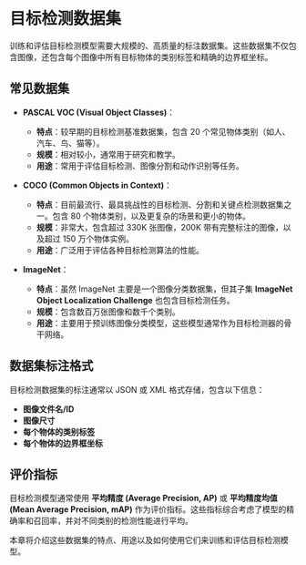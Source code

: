 # 目标检测数据集

训练和评估目标检测模型需要大规模的、高质量的标注数据集。这些数据集不仅包含图像，还包含每个图像中所有目标物体的类别标签和精确的边界框坐标。

## 常见数据集

- **PASCAL VOC (Visual Object Classes)**：
    -   **特点**：较早期的目标检测基准数据集，包含 20 个常见物体类别（如人、汽车、鸟、猫等）。
    -   **规模**：相对较小，通常用于研究和教学。
    -   **用途**：常用于评估目标检测、图像分割和动作识别等任务。

- **COCO (Common Objects in Context)**：
    -   **特点**：目前最流行、最具挑战性的目标检测、分割和关键点检测数据集之一。包含 80 个物体类别，以及更复杂的场景和更小的物体。
    -   **规模**：非常大，包含超过 330K 张图像，200K 带有完整标注的图像，以及超过 150 万个物体实例。
    -   **用途**：广泛用于评估各种目标检测算法的性能。

- **ImageNet**：
    -   **特点**：虽然 ImageNet 主要是一个图像分类数据集，但其子集 **ImageNet Object Localization Challenge** 也包含目标检测任务。
    -   **规模**：包含数百万张图像和数千个类别。
    -   **用途**：主要用于预训练图像分类模型，这些模型通常作为目标检测器的骨干网络。

## 数据集标注格式

目标检测数据集的标注通常以 JSON 或 XML 格式存储，包含以下信息：
- **图像文件名/ID**
- **图像尺寸**
- **每个物体的类别标签**
- **每个物体的边界框坐标**

## 评价指标

目标检测模型通常使用 **平均精度 (Average Precision, AP)** 或 **平均精度均值 (Mean Average Precision, mAP)** 作为评价指标。这些指标综合考虑了模型的精确率和召回率，并对不同类别的检测性能进行平均。

本章将介绍这些数据集的特点、用途以及如何使用它们来训练和评估目标检测模型。
